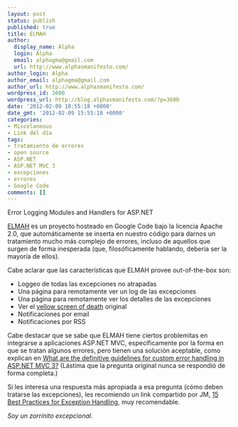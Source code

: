 ```yaml
---
layout: post
status: publish
published: true
title: ELMAH
author:
  display_name: Alpha
  login: Alpha
  email: alphagma@gmail.com
  url: http://www.alphasmanifesto.com/
author_login: Alpha
author_email: alphagma@gmail.com
author_url: http://www.alphasmanifesto.com/
wordpress_id: 3600
wordpress_url: http://blog.alphasmanifesto.com/?p=3600
date: '2012-02-09 10:55:18 +0000'
date_gmt: '2012-02-09 15:55:18 +0000'
categories:
- Miscelaneous
- Link del día
tags:
- tratamiento de errores
- open source
- ASP.NET
- ASP.NET MVC 3
- excepciones
- errores
- Google Code
comments: []
---
```


Error Logging Modules and Handlers for ASP.NET


[ELMAH](http://code.google.com/p/elmah/) es un proyecto hosteado en Google Code bajo la licencia Apache 2.0, que automáticamente se inserta en nuestro código para darnos un tratamiento mucho más complejo de errores, incluso de aquellos que surgen de forma inesperada (que, filosóficamente hablando, debería ser la mayoría de ellos).

Cabe aclarar que las características que ELMAH provee out-of-the-box son:

- Loggeo de todas las excepciones no atrapadas
- Una página para remotamente ver un log de las excepciones
- Una página para remotamente ver los detalles de las excepciones
- Ver el [yellow screen of death](http://en.wikipedia.org/wiki/Yellow_Screen_of_Death#ASP.NET) original
- Notificaciones por email
- Notificaciones por RSS

Cabe destacar que se sabe que ELMAH tiene ciertos problemitas en integrarse a aplicaciones ASP.NET MVC, específicamente por la forma en que se tratan algunos errores, pero tienen una solución aceptable, como explican en [What are the definitive guidelines for custom error handling in ASP.NET MVC 3?](http://programmers.stackexchange.com/questions/45195/what-are-the-definitive-guidelines-for-custom-error-handling-in-asp-net-mvc-3) (Lástima que la pregunta original nunca se respondió de forma completa.)

Si les interesa una respuesta más apropiada a esa pregunta (cómo deben tratarse las excepciones), les recomiendo un link compartido por JM, [15 Best Practices for Exception Handling](http://codebuild.blogspot.com/2012/01/15-best-practices-about-exception.html), muy recomendable.

_Soy un zorrinito excepcional._
